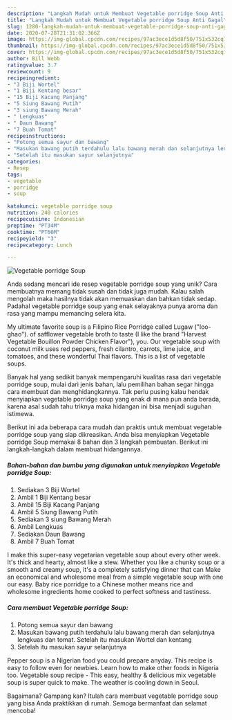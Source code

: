 ```yaml
---
description: "Langkah Mudah untuk Membuat Vegetable porridge Soup Anti Gagal"
title: "Langkah Mudah untuk Membuat Vegetable porridge Soup Anti Gagal"
slug: 1280-langkah-mudah-untuk-membuat-vegetable-porridge-soup-anti-gagal
date: 2020-07-28T21:31:02.366Z
image: https://img-global.cpcdn.com/recipes/97ac3ece1d5d8f50/751x532cq70/vegetable-porridge-soup-foto-resep-utama.jpg
thumbnail: https://img-global.cpcdn.com/recipes/97ac3ece1d5d8f50/751x532cq70/vegetable-porridge-soup-foto-resep-utama.jpg
cover: https://img-global.cpcdn.com/recipes/97ac3ece1d5d8f50/751x532cq70/vegetable-porridge-soup-foto-resep-utama.jpg
author: Bill Webb
ratingvalue: 3.7
reviewcount: 9
recipeingredient:
- "3 Biji Wortel"
- "1 Biji Kentang besar"
- "15 Biji Kacang Panjang"
- "5 Siung Bawang Putih"
- "3 siung Bawang Merah"
- " Lengkuas"
- " Daun Bawang"
- "7 Buah Tomat"
recipeinstructions:
- "Potong semua sayur dan bawang"
- "Masukan bawang putih terdahulu lalu bawang merah dan selanjutnya lengkuas dan tomat. Setelah itu masukan Wortel dan kentang"
- "Setelah itu masukan sayur selanjutnya"
categories:
- Resep
tags:
- vegetable
- porridge
- soup

katakunci: vegetable porridge soup 
nutrition: 240 calories
recipecuisine: Indonesian
preptime: "PT34M"
cooktime: "PT60M"
recipeyield: "3"
recipecategory: Lunch

---
```



![Vegetable porridge Soup](https://img-global.cpcdn.com/recipes/97ac3ece1d5d8f50/751x532cq70/vegetable-porridge-soup-foto-resep-utama.jpg)

Anda sedang mencari ide resep vegetable porridge soup yang unik? Cara membuatnya memang tidak susah dan tidak juga mudah. Kalau salah mengolah maka hasilnya tidak akan memuaskan dan bahkan tidak sedap. Padahal vegetable porridge soup yang enak selayaknya punya aroma dan rasa yang mampu memancing selera kita.

My ultimate favorite soup is a Filipino Rice Porridge called Lugaw (&#34;loo-ghao&#34;). of safflower vegetable broth to taste (I like the brand &#34;Harvest Vegetable Bouillon Powder Chicken Flavor&#34;), you. Our vegetable soup with coconut milk uses red peppers, fresh cilantro, carrots, lime juice, and tomatoes, and these wonderful Thai flavors. This is a list of vegetable soups.

Banyak hal yang sedikit banyak mempengaruhi kualitas rasa dari vegetable porridge soup, mulai dari jenis bahan, lalu pemilihan bahan segar hingga cara membuat dan menghidangkannya. Tak perlu pusing kalau hendak menyiapkan vegetable porridge soup yang enak di mana pun anda berada, karena asal sudah tahu triknya maka hidangan ini bisa menjadi suguhan istimewa.


Berikut ini ada beberapa cara mudah dan praktis untuk membuat vegetable porridge soup yang siap dikreasikan. Anda bisa menyiapkan Vegetable porridge Soup memakai 8 bahan dan 3 langkah pembuatan. Berikut ini langkah-langkah dalam membuat hidangannya.

<!--inarticleads1-->

##### Bahan-bahan dan bumbu yang digunakan untuk menyiapkan Vegetable porridge Soup:

1. Sediakan 3 Biji Wortel
1. Ambil 1 Biji Kentang besar
1. Ambil 15 Biji Kacang Panjang
1. Ambil 5 Siung Bawang Putih
1. Sediakan 3 siung Bawang Merah
1. Ambil  Lengkuas
1. Sediakan  Daun Bawang
1. Ambil 7 Buah Tomat


I make this super-easy vegetarian vegetable soup about every other week. It&#39;s thick and hearty, almost like a stew. Whether you like a chunky soup or a smooth and creamy soup, it&#39;s a completely satisfying dinner that can Make an economical and wholesome meal from a simple vegetable soup with one our easy. Baby rice porridge to a Chinese mother means rice and wholesome ingredients home cooked to perfect softness and tastiness. 

<!--inarticleads2-->

##### Cara membuat Vegetable porridge Soup:

1. Potong semua sayur dan bawang
1. Masukan bawang putih terdahulu lalu bawang merah dan selanjutnya lengkuas dan tomat. Setelah itu masukan Wortel dan kentang
1. Setelah itu masukan sayur selanjutnya


Pepper soup is a Nigerian food you could prepare anyday. This recipe is easy to follow even for newbies. Learn how to make other foods in Nigeria too. Vegetable soup recipe - This easy, healthy &amp; delicious mix vegetable soup is super quick to make. The weather is cooling down in Seoul. 

Bagaimana? Gampang kan? Itulah cara membuat vegetable porridge soup yang bisa Anda praktikkan di rumah. Semoga bermanfaat dan selamat mencoba!
